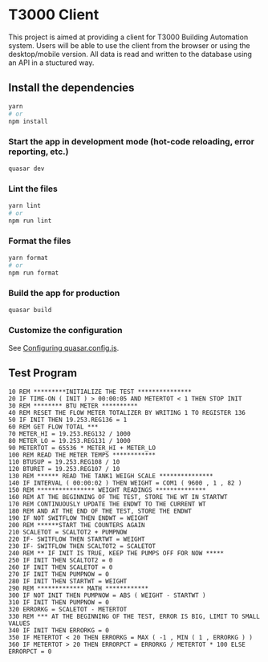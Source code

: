 # T3000 Client

This project is aimed at providing a client for T3000 Building Automation system. Users will be able to use the client from the browser or using the desktop/mobile version. All data is read and written to the database using an API in a stuctured way.

## Install the dependencies

```bash
yarn
# or
npm install
```

### Start the app in development mode (hot-code reloading, error reporting, etc.)

```bash
quasar dev
```

### Lint the files

```bash
yarn lint
# or
npm run lint
```

### Format the files

```bash
yarn format
# or
npm run format
```

### Build the app for production

```bash
quasar build
```

### Customize the configuration

See [Configuring quasar.config.js](https://v2.quasar.dev/quasar-cli-vite/quasar-config-js).

## Test Program

```
10 REM *********INITIALIZE THE TEST ***************
20 IF TIME-ON ( INIT ) > 00:00:05 AND METERTOT < 1 THEN STOP INIT
30 REM ******** BTU METER **********
40 REM RESET THE FLOW METER TOTALIZER BY WRITING 1 TO REGISTER 136
50 IF INIT THEN 19.253.REG136 = 1
60 REM GET FLOW TOTAL ***
70 METER_HI = 19.253.REG132 / 1000
80 METER_LO = 19.253.REG131 / 1000
90 METERTOT = 65536 * METER_HI + METER_LO
100 REM READ THE METER TEMPS ************
110 BTUSUP = 19.253.REG108 / 10
120 BTURET = 19.253.REG107 / 10
130 REM ****** READ THE TANK1 WEIGH SCALE ***************
140 IF INTERVAL ( 00:00:02 ) THEN WEIGHT = COM1 ( 9600 , 1 , 82 )
150 REM **************** WEIGHT READINGS **************
160 REM AT THE BEGINNING OF THE TEST, STORE THE WT IN STARTWT
170 REM CONTINUOUSLY UPDATE THE ENDWT TO THE CURRENT WT
180 REM AND AT THE END OF THE TEST, STORE THE ENDWT
190 IF NOT SWITFLOW THEN ENDWT = WEIGHT
200 REM ******START THE COUNTERS AGAIN
210 SCALETOT = SCALTOT2 + PUMPNOW
220 IF- SWITFLOW THEN STARTWT = WEIGHT
230 IF- SWITFLOW THEN SCALTOT2 = SCALETOT
240 REM ** IF INIT IS TRUE, KEEP THE PUMPS OFF FOR NOW *****
250 IF INIT THEN SCALTOT2 = 0
260 IF INIT THEN SCALETOT = 0
270 IF INIT THEN PUMPNOW = 0
280 IF INIT THEN STARTWT = WEIGHT
290 REM ************* MATH ************
300 IF NOT INIT THEN PUMPNOW = ABS ( WEIGHT - STARTWT )
310 IF INIT THEN PUMPNOW = 0
320 ERRORKG = SCALETOT - METERTOT
330 REM *** AT THE BEGINNING OF THE TEST, ERROR IS BIG, LIMIT TO SMALL VALUES
340 IF INIT THEN ERRORKG = 0
350 IF METERTOT < 20 THEN ERRORKG = MAX ( -1 , MIN ( 1 , ERRORKG ) )
360 IF METERTOT > 20 THEN ERRORPCT = ERRORKG / METERTOT * 100 ELSE ERRORPCT = 0
```
